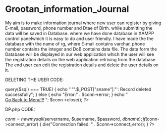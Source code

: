 # Grootan_information_Journal
My aim is to make information journal where new user can register by giving E-mail, password, phone number and Dtae of Birth.
while submitting the data will be saved in Database.
where we have done database in XAMPP control panelwhich it is easy to do and user friendly.
I have made the the database with the name of rg, where E-mail contains varchar, phone number contains the integer and DoB contains data file.
The data form the Database will be displayed in our web application which the user will see the registration details on the web application retriving from the database.
The end user can edit the registration details and delete the user details on it.



DELETING THE USER CODE:
<?php

require "db.php";

$sql = "DELETE from user where mobileno= ('".$_GET["mobileno"]."')";
echo $_GET["mobileno"];
if ($conn->query($sql) === TRUE) {
    echo " '".$_POST["sname"]."': Record deleted successfully";
} else {
    echo "Error:" . $conn->error;
}
echo "<br> <a href=\"home.php\">Go Back to Menu!!!</a> ";

$conn->close();
?>





DP.php CODE:

<link rel="stylesheet" href="style.css" />
<?php
$servername = "localhost";
$username = "root";
$password = "";
$dbname = "gr";

$conn = new mysqli($servername, $username, $password, $dbname);
if ($conn->connect_error) 
{
 die("Connection failed: " . $conn->connect_error);
} 
?>



